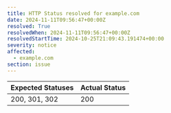 ```yaml
---
title: HTTP Status resolved for example.com
date: 2024-11-11T09:56:47+00:00Z
resolved: True
resolvedWhen: 2024-11-11T09:56:47+00:00Z
resolvedStartTime: 2024-10-25T21:09:43.191474+00:00
severity: notice
affected:
  - example.com
section: issue
---
```


| Expected Statuses | Actual Status  |
|-------------------|----------------|
| 200, 301, 302 | 200 |
